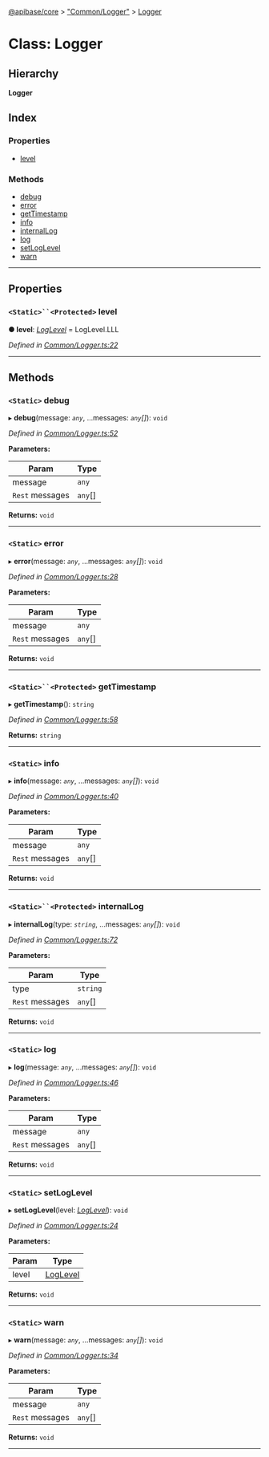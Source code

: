 [@apibase/core](../README.md) > ["Common/Logger"](../modules/_common_logger_.md) > [Logger](../classes/_common_logger_.logger.md)

# Class: Logger

## Hierarchy

**Logger**

## Index

### Properties

* [level](_common_logger_.logger.md#level)

### Methods

* [debug](_common_logger_.logger.md#debug)
* [error](_common_logger_.logger.md#error)
* [getTimestamp](_common_logger_.logger.md#gettimestamp)
* [info](_common_logger_.logger.md#info)
* [internalLog](_common_logger_.logger.md#internallog)
* [log](_common_logger_.logger.md#log)
* [setLogLevel](_common_logger_.logger.md#setloglevel)
* [warn](_common_logger_.logger.md#warn)

---

## Properties

<a id="level"></a>

### `<Static>``<Protected>` level

**● level**: *[LogLevel](../enums/_common_logger_.loglevel.md)* =  LogLevel.LLL

*Defined in [Common/Logger.ts:22](https://github.com/chapterjason/APIBase/blob/2632bf5/packages/core/src/Common/Logger.ts#L22)*

___

## Methods

<a id="debug"></a>

### `<Static>` debug

▸ **debug**(message: *`any`*, ...messages: *`any`[]*): `void`

*Defined in [Common/Logger.ts:52](https://github.com/chapterjason/APIBase/blob/2632bf5/packages/core/src/Common/Logger.ts#L52)*

**Parameters:**

| Param | Type |
| ------ | ------ |
| message | `any` |
| `Rest` messages | `any`[] |

**Returns:** `void`

___
<a id="error"></a>

### `<Static>` error

▸ **error**(message: *`any`*, ...messages: *`any`[]*): `void`

*Defined in [Common/Logger.ts:28](https://github.com/chapterjason/APIBase/blob/2632bf5/packages/core/src/Common/Logger.ts#L28)*

**Parameters:**

| Param | Type |
| ------ | ------ |
| message | `any` |
| `Rest` messages | `any`[] |

**Returns:** `void`

___
<a id="gettimestamp"></a>

### `<Static>``<Protected>` getTimestamp

▸ **getTimestamp**(): `string`

*Defined in [Common/Logger.ts:58](https://github.com/chapterjason/APIBase/blob/2632bf5/packages/core/src/Common/Logger.ts#L58)*

**Returns:** `string`

___
<a id="info"></a>

### `<Static>` info

▸ **info**(message: *`any`*, ...messages: *`any`[]*): `void`

*Defined in [Common/Logger.ts:40](https://github.com/chapterjason/APIBase/blob/2632bf5/packages/core/src/Common/Logger.ts#L40)*

**Parameters:**

| Param | Type |
| ------ | ------ |
| message | `any` |
| `Rest` messages | `any`[] |

**Returns:** `void`

___
<a id="internallog"></a>

### `<Static>``<Protected>` internalLog

▸ **internalLog**(type: *`string`*, ...messages: *`any`[]*): `void`

*Defined in [Common/Logger.ts:72](https://github.com/chapterjason/APIBase/blob/2632bf5/packages/core/src/Common/Logger.ts#L72)*

**Parameters:**

| Param | Type |
| ------ | ------ |
| type | `string` |
| `Rest` messages | `any`[] |

**Returns:** `void`

___
<a id="log"></a>

### `<Static>` log

▸ **log**(message: *`any`*, ...messages: *`any`[]*): `void`

*Defined in [Common/Logger.ts:46](https://github.com/chapterjason/APIBase/blob/2632bf5/packages/core/src/Common/Logger.ts#L46)*

**Parameters:**

| Param | Type |
| ------ | ------ |
| message | `any` |
| `Rest` messages | `any`[] |

**Returns:** `void`

___
<a id="setloglevel"></a>

### `<Static>` setLogLevel

▸ **setLogLevel**(level: *[LogLevel](../enums/_common_logger_.loglevel.md)*): `void`

*Defined in [Common/Logger.ts:24](https://github.com/chapterjason/APIBase/blob/2632bf5/packages/core/src/Common/Logger.ts#L24)*

**Parameters:**

| Param | Type |
| ------ | ------ |
| level | [LogLevel](../enums/_common_logger_.loglevel.md) |

**Returns:** `void`

___
<a id="warn"></a>

### `<Static>` warn

▸ **warn**(message: *`any`*, ...messages: *`any`[]*): `void`

*Defined in [Common/Logger.ts:34](https://github.com/chapterjason/APIBase/blob/2632bf5/packages/core/src/Common/Logger.ts#L34)*

**Parameters:**

| Param | Type |
| ------ | ------ |
| message | `any` |
| `Rest` messages | `any`[] |

**Returns:** `void`

___

